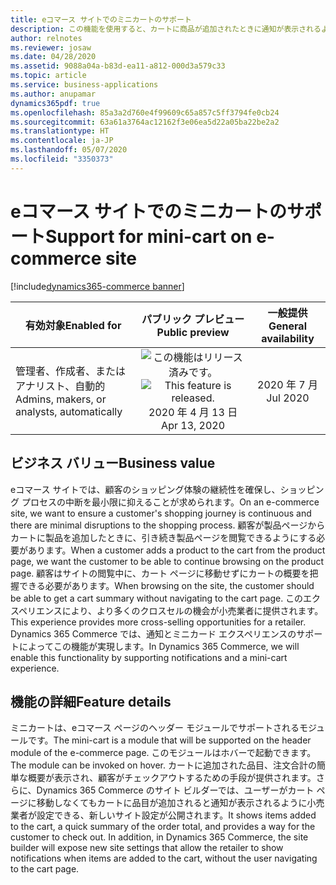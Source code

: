```yaml
---
title: eコマース サイトでのミニカートのサポート
description: この機能を使用すると、カートに商品が追加されたときに通知が表示されるようになります。 また、ミニ カートにより、カート ページに移動しなくてもカート内の品目の簡単な概要を確認できます。
author: relnotes
ms.reviewer: josaw
ms.date: 04/28/2020
ms.assetid: 9088a04a-b83d-ea11-a812-000d3a579c33
ms.topic: article
ms.service: business-applications
ms.author: anupamar
dynamics365pdf: true
ms.openlocfilehash: 85a3a2d760e4f99609c65a857c5ff3794fe0cb24
ms.sourcegitcommit: 63a61a3764ac12162f3e06ea5d22a05ba22be2a2
ms.translationtype: HT
ms.contentlocale: ja-JP
ms.lasthandoff: 05/07/2020
ms.locfileid: "3350373"
---
```

# <a name="support-for-mini-cart-on-e-commerce-site"></a><span data-ttu-id="9aef5-104">eコマース サイトでのミニカートのサポート</span><span class="sxs-lookup"><span data-stu-id="9aef5-104">Support for mini-cart on e-commerce site</span></span>
[!include[dynamics365-commerce banner](../includes/dynamics365-commerce.md)]

| <span data-ttu-id="9aef5-105">有効対象</span><span class="sxs-lookup"><span data-stu-id="9aef5-105">Enabled for</span></span>    |  <span data-ttu-id="9aef5-106">パブリック プレビュー</span><span class="sxs-lookup"><span data-stu-id="9aef5-106">Public preview</span></span> | <span data-ttu-id="9aef5-107">一般提供</span><span class="sxs-lookup"><span data-stu-id="9aef5-107">General availability</span></span> | 
| ---------- | :----------: |:----------: |
|<span data-ttu-id="9aef5-108">管理者、作成者、またはアナリスト、自動的</span><span class="sxs-lookup"><span data-stu-id="9aef5-108">Admins, makers, or analysts, automatically</span></span>|<span data-ttu-id="9aef5-109">![この機能はリリース済みです。](/dynamics365-release-plan/media/green-checkmark.png "この機能はリリース済みです。")</span><span class="sxs-lookup"><span data-stu-id="9aef5-109">![This feature is released.](/dynamics365-release-plan/media/green-checkmark.png "This feature is released.")</span></span> <span data-ttu-id="9aef5-110">2020 年 4 月 13 日</span><span class="sxs-lookup"><span data-stu-id="9aef5-110">Apr 13, 2020</span></span>| <span data-ttu-id="9aef5-111">2020 年 7 月</span><span class="sxs-lookup"><span data-stu-id="9aef5-111">Jul 2020</span></span>|


## <a name="business-value"></a><span data-ttu-id="9aef5-112">ビジネス バリュー</span><span class="sxs-lookup"><span data-stu-id="9aef5-112">Business value</span></span>
<!-- bv start -->
<span data-ttu-id="9aef5-113">eコマース サイトでは、顧客のショッピング体験の継続性を確保し、ショッピング プロセスの中断を最小限に抑えることが求められます。</span><span class="sxs-lookup"><span data-stu-id="9aef5-113">On an e-commerce site, we want to ensure a customer's shopping journey is continuous and there are minimal disruptions to the shopping process.</span></span> <span data-ttu-id="9aef5-114">顧客が製品ページからカートに製品を追加したときに、引き続き製品ページを閲覧できるようにする必要があります。</span><span class="sxs-lookup"><span data-stu-id="9aef5-114">When a customer adds a product to the cart from the product page, we want the customer to be able to continue browsing on the product page.</span></span>  <span data-ttu-id="9aef5-115">顧客はサイトの閲覧中に、カート ページに移動せずにカートの概要を把握できる必要があります。</span><span class="sxs-lookup"><span data-stu-id="9aef5-115">When browsing on the site, the customer should be able to get a cart summary without navigating to the cart page.</span></span> <span data-ttu-id="9aef5-116">このエクスペリエンスにより、より多くのクロスセルの機会が小売業者に提供されます。</span><span class="sxs-lookup"><span data-stu-id="9aef5-116">This experience provides more cross-selling opportunities for a retailer.</span></span> <span data-ttu-id="9aef5-117">Dynamics 365 Commerce では、通知とミニカード エクスペリエンスのサポートによってこの機能が実現します。</span><span class="sxs-lookup"><span data-stu-id="9aef5-117">In Dynamics 365 Commerce, we will enable  this functionality by supporting notifications and a mini-cart experience.</span></span>
<!-- bv end -->



## <a name="feature-details"></a><span data-ttu-id="9aef5-118">機能の詳細</span><span class="sxs-lookup"><span data-stu-id="9aef5-118">Feature details</span></span>
<!--feature detail start -->
<span data-ttu-id="9aef5-119">ミニカートは、eコマース ページのヘッダー モジュールでサポートされるモジュールです。</span><span class="sxs-lookup"><span data-stu-id="9aef5-119">The mini-cart is a module that will be supported on the header module of the e-commerce page.</span></span> <span data-ttu-id="9aef5-120">このモジュールはホバーで起動できます。</span><span class="sxs-lookup"><span data-stu-id="9aef5-120">The module can be invoked on hover.</span></span> <span data-ttu-id="9aef5-121">カートに追加された品目、注文合計の簡単な概要が表示され、顧客がチェックアウトするための手段が提供されます。さらに、Dynamics 365 Commerce のサイト ビルダーでは、ユーザーがカート ページに移動しなくてもカートに品目が追加されると通知が表示されるように小売業者が設定できる、新しいサイト設定が公開されます。</span><span class="sxs-lookup"><span data-stu-id="9aef5-121">It shows items added to the cart, a quick summary of the order total, and provides a way for the customer to check out. In addition, in Dynamics 365 Commerce, the site builder will expose new site settings that allow the retailer to show notifications when items are added to the cart, without the user navigating to the cart page.</span></span>
<!--feature detail end -->









